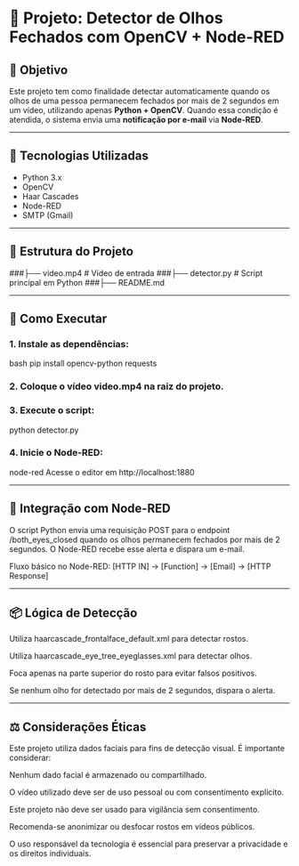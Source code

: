 # 📌 Projeto: Detector de Olhos Fechados com OpenCV + Node-RED

## 🎯 Objetivo

Este projeto tem como finalidade detectar automaticamente quando os olhos de uma pessoa permanecem fechados por mais de 2 segundos em um vídeo, utilizando apenas **Python + OpenCV**. Quando essa condição é atendida, o sistema envia uma **notificação por e-mail** via **Node-RED**.

---

## 🧰 Tecnologias Utilizadas

- Python 3.x
- OpenCV
- Haar Cascades
- Node-RED
- SMTP (Gmail)

---

## 📁 Estrutura do Projeto

  ###├── video.mp4 # Vídeo de entrada 
  ###├── detector.py # Script principal em Python 
  ###├── README.md


---

## 🚀 Como Executar

### 1. Instale as dependências:

  bash
  pip install opencv-python requests

### 2. Coloque o vídeo video.mp4 na raiz do projeto.

### 3. Execute o script:
  python detector.py

### 4. Inicie o Node-RED:
  node-red
  Acesse o editor em http://localhost:1880

---

## 🔗 Integração com Node-RED
O script Python envia uma requisição POST para o endpoint /both_eyes_closed quando os olhos permanecem fechados por mais de 2 segundos. O Node-RED recebe esse alerta e dispara um e-mail.

Fluxo básico no Node-RED:
  [HTTP IN] → [Function] → [Email] → [HTTP Response]

---

## 📦 Lógica de Detecção
  Utiliza haarcascade_frontalface_default.xml para detectar rostos.  
  
  Utiliza haarcascade_eye_tree_eyeglasses.xml para detectar olhos.
  
  Foca apenas na parte superior do rosto para evitar falsos positivos.
  
  Se nenhum olho for detectado por mais de 2 segundos, dispara o alerta.

---

## ⚖️ Considerações Éticas
Este projeto utiliza dados faciais para fins de detecção visual. É importante considerar:

Nenhum dado facial é armazenado ou compartilhado.

O vídeo utilizado deve ser de uso pessoal ou com consentimento explícito.

Este projeto não deve ser usado para vigilância sem consentimento.

Recomenda-se anonimizar ou desfocar rostos em vídeos públicos.

O uso responsável da tecnologia é essencial para preservar a privacidade e os direitos individuais.
